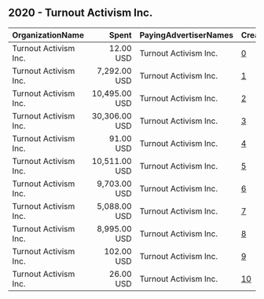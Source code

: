 ## 2020 - Turnout Activism Inc. 
|OrganizationName|Spent|PayingAdvertiserNames|CreativeUrls|Impressions|Genders|AgeBrackets|CountryCodes|BillingAddresses|CandidateBallotInformation|
|:---|---:|:---|:---|---:|:---|:---|:---|:---|:---|
|Turnout Activism Inc.|12.00 USD|Turnout Activism Inc.|[0](https://www.snap.com/political-ads/asset/35b3498d9a405d61f605addcb6226f51788a8b7ef4d248173543de62bacddc1d?mediaType=mp4)|3,939|FEMALE|18-26|united states|"35 Walden St #3g,Cambridge,02140,US"|Turnout Activism Inc|
|Turnout Activism Inc.|7,292.00 USD|Turnout Activism Inc.|[1](https://www.snap.com/political-ads/asset/fe6ce31e9d11b07492d4bf181fdb2360ec53eba4d1187eb71d3a8800c375d997?mediaType=mp4)|2,501,746||17-18|united states|"35 Walden St #3g,Cambridge,02140,US"|Turnout Activism Inc|
|Turnout Activism Inc.|10,495.00 USD|Turnout Activism Inc.|[2](https://www.snap.com/political-ads/asset/fe6ce31e9d11b07492d4bf181fdb2360ec53eba4d1187eb71d3a8800c375d997?mediaType=mp4)|3,344,898||17-18|united states|"35 Walden St #3g,Cambridge,02140,US"|Turnout Activism Inc|
|Turnout Activism Inc.|30,306.00 USD|Turnout Activism Inc.|[3](https://www.snap.com/political-ads/asset/9f42d372af0ded4c0a8069310f94a824644b7a222d9a90c8fba77705f667df40?mediaType=mp4)|6,575,426||17-29|united states|"35 Walden St #3g,Cambridge,02140,US"|Turnout Activism Inc|
|Turnout Activism Inc.|91.00 USD|Turnout Activism Inc.|[4](https://www.snap.com/political-ads/asset/35b3498d9a405d61f605addcb6226f51788a8b7ef4d248173543de62bacddc1d?mediaType=mp4)|59,085||17-18|united states|"35 Walden St #3g,Cambridge,02140,US"|Turnout Activism Inc|
|Turnout Activism Inc.|10,511.00 USD|Turnout Activism Inc.|[5](https://www.snap.com/political-ads/asset/9f42d372af0ded4c0a8069310f94a824644b7a222d9a90c8fba77705f667df40?mediaType=mp4)|2,216,390||17-29|united states|"35 Walden St #3g,Cambridge,02140,US"|Turnout Activism Inc|
|Turnout Activism Inc.|9,703.00 USD|Turnout Activism Inc.|[6](https://www.snap.com/political-ads/asset/35b3498d9a405d61f605addcb6226f51788a8b7ef4d248173543de62bacddc1d?mediaType=mp4)|2,149,993||17-29|united states|"35 Walden St #3g,Cambridge,02140,US"|Turnout Activism Inc|
|Turnout Activism Inc.|5,088.00 USD|Turnout Activism Inc.|[7](https://www.snap.com/political-ads/asset/fe6ce31e9d11b07492d4bf181fdb2360ec53eba4d1187eb71d3a8800c375d997?mediaType=mp4)|1,783,663||17-18|united states|"35 Walden St #3g,Cambridge,02140,US"|Turnout Activism Inc|
|Turnout Activism Inc.|8,995.00 USD|Turnout Activism Inc.|[8](https://www.snap.com/political-ads/asset/35b3498d9a405d61f605addcb6226f51788a8b7ef4d248173543de62bacddc1d?mediaType=mp4)|2,184,905||17-29|united states|"35 Walden St #3g,Cambridge,02140,US"|Turnout Activism Inc|
|Turnout Activism Inc.|102.00 USD|Turnout Activism Inc.|[9](https://www.snap.com/political-ads/asset/35b3498d9a405d61f605addcb6226f51788a8b7ef4d248173543de62bacddc1d?mediaType=mp4)|29,772|FEMALE|18-26|united states|"35 Walden St #3g,Cambridge,02140,US"|Turnout Activism Inc|
|Turnout Activism Inc.|26.00 USD|Turnout Activism Inc.|[10](https://www.snap.com/political-ads/asset/fe6ce31e9d11b07492d4bf181fdb2360ec53eba4d1187eb71d3a8800c375d997?mediaType=mp4)|17,787|||united states|"35 Walden St #3g,Cambridge,02140,US"|Turnout Activism Inc|
